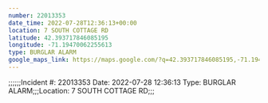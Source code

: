 ```yaml
---
number: 22013353
date_time: 2022-07-28T12:36:13+00:00
location: 7 SOUTH COTTAGE RD
latitude: 42.393717846085195
longitude: -71.19470062255613
type: BURGLAR ALARM
google_maps_link: https://maps.google.com/?q=42.393717846085195,-71.19470062255613
---
```


;;;;;;Incident #: 22013353  Date: 2022-07-28 12:36:13   Type: BURGLAR ALARM;;;Location: 7 SOUTH COTTAGE RD;;;
